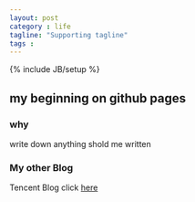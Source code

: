 ```yaml
---
layout: post
category : life
tagline: "Supporting tagline"
tags : 
---
```

{% include JB/setup %}


## my beginning on github pages

### why

write down anything shold me written

### My other Blog
Tencent Blog click [here](http://user.qzone.qq.com/691285467/infocenter)

